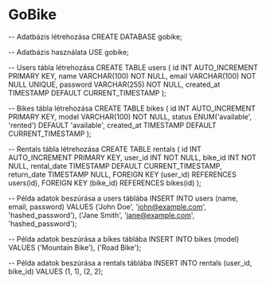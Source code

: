 # GoBike

-- Adatbázis létrehozása
CREATE DATABASE gobike;

-- Adatbázis használata
USE gobike;

-- Users tábla létrehozása
CREATE TABLE users (
    id INT AUTO_INCREMENT PRIMARY KEY,
    name VARCHAR(100) NOT NULL,
    email VARCHAR(100) NOT NULL UNIQUE,
    password VARCHAR(255) NOT NULL,
    created_at TIMESTAMP DEFAULT CURRENT_TIMESTAMP
);

-- Bikes tábla létrehozása
CREATE TABLE bikes (
    id INT AUTO_INCREMENT PRIMARY KEY,
    model VARCHAR(100) NOT NULL,
    status ENUM('available', 'rented') DEFAULT 'available',
    created_at TIMESTAMP DEFAULT CURRENT_TIMESTAMP
);

-- Rentals tábla létrehozása
CREATE TABLE rentals (
    id INT AUTO_INCREMENT PRIMARY KEY,
    user_id INT NOT NULL,
    bike_id INT NOT NULL,
    rental_date TIMESTAMP DEFAULT CURRENT_TIMESTAMP,
    return_date TIMESTAMP NULL,
    FOREIGN KEY (user_id) REFERENCES users(id),
    FOREIGN KEY (bike_id) REFERENCES bikes(id)
);

-- Példa adatok beszúrása a users táblába
INSERT INTO users (name, email, password) VALUES 
('John Doe', 'john@example.com', 'hashed_password'),
('Jane Smith', 'jane@example.com', 'hashed_password');

-- Példa adatok beszúrása a bikes táblába
INSERT INTO bikes (model) VALUES 
('Mountain Bike'),
('Road Bike');

-- Példa adatok beszúrása a rentals táblába
INSERT INTO rentals (user_id, bike_id) VALUES 
(1, 1),
(2, 2);

